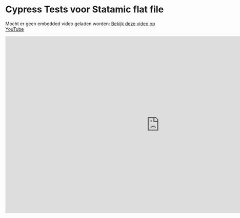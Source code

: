 # **Cypress Tests voor Statamic flat file**

Mocht er geen embedded video geladen worden: [Bekijk deze video op YouTube](https://www.youtube.com/watch?v=t6XaVwRtZ90)

<iframe width="960" height="551" src="https://www.youtube.com/embed/t6XaVwRtZ90" title="YouTube video player" frameborder="0" allow="accelerometer; autoplay; clipboard-write; encrypted-media; gyroscope; picture-in-picture; web-share" referrerpolicy="strict-origin-when-cross-origin" allowfullscreen></iframe>